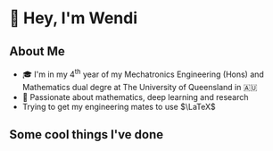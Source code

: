 # 👋 Hey, I'm Wendi

## About Me

- 🎓 I'm in my 4<sup>th</sup> year of my Mechatronics Engineering (Hons) and Mathematics dual degre at The University of Queensland in :australia:
- 🤖 Passionate about mathematics, deep learning and research
- Trying to get my engineering mates to use $\LaTeX$

##  Some cool things I've done

<!--
**imwendi/imwendi** is a ✨ _special_ ✨ repository because its `README.md` (this file) appears on your GitHub profile.

Here are some ideas to get you started:
- 🔭 I’m currently working on ...
- 🌱 I’m currently learning ...
- 👯 I’m looking to collaborate on ...
- 🤔 I’m looking for help with ...
- 💬 Ask me about ...
- 📫 How to reach me: ...
- 😄 Pronouns: ...
- ⚡ Fun fact: ...
-->
